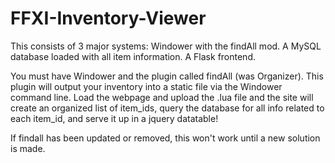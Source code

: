 # FFXI-Inventory-Viewer
This consists of 3 major systems:
  Windower with the findAll mod.
  A MySQL database loaded with all item information.
  A Flask frontend.

You must have Windower and the plugin called findAll (was Organizer). This plugin will output your inventory into a static file via the Windower command line.
Load the webpage and upload the .lua file and the site will create an organized list of item_ids, query the database for all info related to each item_id, and serve it up in a jquery datatable!

If findall has been updated or removed, this won't work until a new solution is made.
